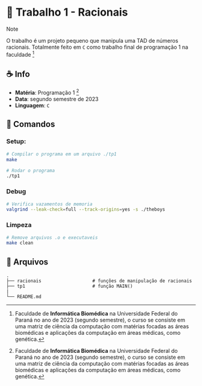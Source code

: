 # 👻 Trabalho 1 - Racionais

> [!NOTE]
> O trabalho é um projeto pequeno que manipula uma TAD de números racionais. Totalmente feito em `C` como trabalho final de programação 1 na faculdade [^1]

## ☕ Info

- **Matéria**: Programação 1 [^1]
- **Data**: segundo semestre de 2023
- **Linguagem**: `C`

## 🐛 Comandos

### Setup:
```bash
# Compilar o programa em um arquivo ./tp1
make

# Rodar o programa
./tp1
```

### Debug
```bash
# Verifica vazamentos de memoria
valgrind --leak-check=full --track-origins=yes -s ./theboys
```

### Limpeza
```bash
# Remove arquivos .o e executaveis
make clean
```

## 🚀 Arquivos

    .
    ├── racionais                   # funções de manipulação de racionais
    ├── tp1                         # função MAIN()
    |
    └── README.md                   

[^1]: Faculdade de **Informática Biomédica** na Universidade Federal do Paraná no ano de 2023 (segundo semestre), o curso se consiste em uma matriz de ciência da computação com matérias focadas as áreas biomédicas e aplicações da computação em áreas médicas, como genética.
